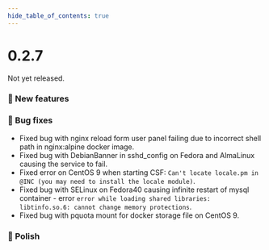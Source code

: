 ```yaml
--- 
hide_table_of_contents: true
---
```


# 0.2.7

Not yet released.

### 🚀 New features


### 🐛 Bug fixes
- Fixed bug with nginx reload form user panel failing due to incorrect shell path in nginx:alpine docker image. 
- Fixed bug with DebianBanner in sshd_config on Fedora and AlmaLinux causing the service to fail.
- Fixed error on CentOS 9 when starting CSF: `Can't locate locale.pm in @INC (you may need to install the locale module)`. 
- Fixed bug with SELinux on Fedora40 causing infinite restart of mysql container - error `error while loading shared libraries: libtinfo.so.6: cannot change memory protections`.
- Fixed bug with pquota mount for docker storage file on CentOS 9.

### 💅 Polish
